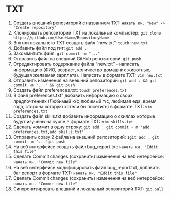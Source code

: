 # TXT
1. Создать внешний репозиторий c названием TXT: `нажать кн. "New" -> "Create repository"`
2. Клонировать репозиторий TXT на локальный компьютер: `git clone https://github.com/UserName/RepositoryName`
3. Внутри локального TXT создать файл “new.txt”: `touch new.txt`
4. Добавить файл под гит: `git add .`
5. Закоммитить файл: `git commit -m "..."`
6. Отправить файл на внешний GitHub репозиторий: `git push`
7. Отредактировать содержание файла “new.txt” - написать информацию (ФИО, возраст, количество домашних животных, будущая желаемая зарплата). Написать в формате TXT: `vim new.txt`
8. Отправить изменения на внешний репозиторий: `git add . && git commit -m "..." && git push`
9. Создать файл preferences.txt: `touch preferences.txt`
10. В файл preferences.txt” добавить информацию о своих предпочтениях (Любимый к/ф,любимый т/с, любимая еда, время года, сторона которую хотели бы посетить) в формате TXT: `vim preferences.txt`
11. Создать файл skills.txt добавить информацию о скиллах которые будут изучены на курсе в формате TXT: `vim skills.txt`
12. Сделать коммит в одну строку: `git add . git commit - m 'add preferences.txt,add skills.txt'`
13. Отправить сразу 2 файла на внешний репозиторий: `1git add . git commit -m "..."git push`
14. На веб интерфейсе создать файл bug_report.txt: `нажать кн. "Eddit this file"`
15. Сделать Commit changes (сохранить) изменения на веб интерфейсе: `нажать кн. "Commit new file"`
16. На веб интерфейсе модифицировать файл bug_report.txt, добавить баг репорт в формате TXT: `нажать кн. "Eddit this file"`
17. Сделать Commit changes (сохранить) изменения на веб интерфейсе: `нажать кн. "Commit new file"`
18. Синхронизировать внешний и локальный репозиторий TXT: `git pull`
